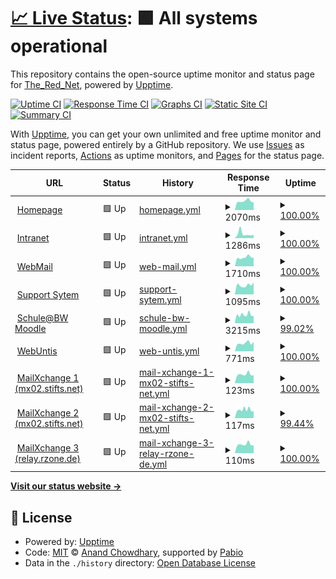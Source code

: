 # [📈 Live Status](https://TheRedNet.github.io/stiftsupptime): <!--live status--> **🟩 All systems operational**

This repository contains the open-source uptime monitor and status page for [The_Red_Net](https://TheRedNet.github.io/stiftsupptime), powered by [Upptime](https://github.com/upptime/upptime).

[![Uptime CI](https://github.com/TheRedNet/stiftsupptime/workflows/Uptime%20CI/badge.svg)](https://github.com/TheRedNet/stiftsupptime/actions?query=workflow%3A%22Uptime+CI%22)
[![Response Time CI](https://github.com/TheRedNet/stiftsupptime/workflows/Response%20Time%20CI/badge.svg)](https://github.com/TheRedNet/stiftsupptime/actions?query=workflow%3A%22Response+Time+CI%22)
[![Graphs CI](https://github.com/TheRedNet/stiftsupptime/workflows/Graphs%20CI/badge.svg)](https://github.com/TheRedNet/stiftsupptime/actions?query=workflow%3A%22Graphs+CI%22)
[![Static Site CI](https://github.com/TheRedNet/stiftsupptime/workflows/Static%20Site%20CI/badge.svg)](https://github.com/TheRedNet/stiftsupptime/actions?query=workflow%3A%22Static+Site+CI%22)
[![Summary CI](https://github.com/TheRedNet/stiftsupptime/workflows/Summary%20CI/badge.svg)](https://github.com/TheRedNet/stiftsupptime/actions?query=workflow%3A%22Summary+CI%22)

With [Upptime](https://upptime.js.org), you can get your own unlimited and free uptime monitor and status page, powered entirely by a GitHub repository. We use [Issues](https://github.com/TheRedNet/stiftsupptime/issues) as incident reports, [Actions](https://github.com/TheRedNet/stiftsupptime/actions) as uptime monitors, and [Pages](https://TheRedNet.github.io/stiftsupptime) for the status page.

<!--start: status pages-->
<!-- This summary is generated by Upptime (https://github.com/upptime/upptime) -->
<!-- Do not edit this manually, your changes will be overwritten -->
<!-- prettier-ignore -->
| URL | Status | History | Response Time | Uptime |
| --- | ------ | ------- | ------------- | ------ |
| <img alt="" src="https://icons.duckduckgo.com/ip3/stiftsgymnasium.de.ico" height="13"> [Homepage](https://stiftsgymnasium.de) | 🟩 Up | [homepage.yml](https://github.com/TheRedNet/stiftsupptime/commits/HEAD/history/homepage.yml) | <details><summary><img alt="Response time graph" src="./graphs/homepage/response-time-week.png" height="20"> 2070ms</summary><br><a href="https://TheRedNet.github.io/stiftsupptime/history/homepage"><img alt="Response time 1918" src="https://img.shields.io/endpoint?url=https%3A%2F%2Fraw.githubusercontent.com%2FTheRedNet%2Fstiftsupptime%2FHEAD%2Fapi%2Fhomepage%2Fresponse-time.json"></a><br><a href="https://TheRedNet.github.io/stiftsupptime/history/homepage"><img alt="24-hour response time 1821" src="https://img.shields.io/endpoint?url=https%3A%2F%2Fraw.githubusercontent.com%2FTheRedNet%2Fstiftsupptime%2FHEAD%2Fapi%2Fhomepage%2Fresponse-time-day.json"></a><br><a href="https://TheRedNet.github.io/stiftsupptime/history/homepage"><img alt="7-day response time 2070" src="https://img.shields.io/endpoint?url=https%3A%2F%2Fraw.githubusercontent.com%2FTheRedNet%2Fstiftsupptime%2FHEAD%2Fapi%2Fhomepage%2Fresponse-time-week.json"></a><br><a href="https://TheRedNet.github.io/stiftsupptime/history/homepage"><img alt="30-day response time 1918" src="https://img.shields.io/endpoint?url=https%3A%2F%2Fraw.githubusercontent.com%2FTheRedNet%2Fstiftsupptime%2FHEAD%2Fapi%2Fhomepage%2Fresponse-time-month.json"></a><br><a href="https://TheRedNet.github.io/stiftsupptime/history/homepage"><img alt="1-year response time 1918" src="https://img.shields.io/endpoint?url=https%3A%2F%2Fraw.githubusercontent.com%2FTheRedNet%2Fstiftsupptime%2FHEAD%2Fapi%2Fhomepage%2Fresponse-time-year.json"></a></details> | <details><summary><a href="https://TheRedNet.github.io/stiftsupptime/history/homepage">100.00%</a></summary><a href="https://TheRedNet.github.io/stiftsupptime/history/homepage"><img alt="All-time uptime 100.00%" src="https://img.shields.io/endpoint?url=https%3A%2F%2Fraw.githubusercontent.com%2FTheRedNet%2Fstiftsupptime%2FHEAD%2Fapi%2Fhomepage%2Fuptime.json"></a><br><a href="https://TheRedNet.github.io/stiftsupptime/history/homepage"><img alt="24-hour uptime 100.00%" src="https://img.shields.io/endpoint?url=https%3A%2F%2Fraw.githubusercontent.com%2FTheRedNet%2Fstiftsupptime%2FHEAD%2Fapi%2Fhomepage%2Fuptime-day.json"></a><br><a href="https://TheRedNet.github.io/stiftsupptime/history/homepage"><img alt="7-day uptime 100.00%" src="https://img.shields.io/endpoint?url=https%3A%2F%2Fraw.githubusercontent.com%2FTheRedNet%2Fstiftsupptime%2FHEAD%2Fapi%2Fhomepage%2Fuptime-week.json"></a><br><a href="https://TheRedNet.github.io/stiftsupptime/history/homepage"><img alt="30-day uptime 100.00%" src="https://img.shields.io/endpoint?url=https%3A%2F%2Fraw.githubusercontent.com%2FTheRedNet%2Fstiftsupptime%2FHEAD%2Fapi%2Fhomepage%2Fuptime-month.json"></a><br><a href="https://TheRedNet.github.io/stiftsupptime/history/homepage"><img alt="1-year uptime 100.00%" src="https://img.shields.io/endpoint?url=https%3A%2F%2Fraw.githubusercontent.com%2FTheRedNet%2Fstiftsupptime%2FHEAD%2Fapi%2Fhomepage%2Fuptime-year.json"></a></details>
| <img alt="" src="https://icons.duckduckgo.com/ip3/intranet.stifts.net.ico" height="13"> [Intranet](https://intranet.stifts.net) | 🟩 Up | [intranet.yml](https://github.com/TheRedNet/stiftsupptime/commits/HEAD/history/intranet.yml) | <details><summary><img alt="Response time graph" src="./graphs/intranet/response-time-week.png" height="20"> 1286ms</summary><br><a href="https://TheRedNet.github.io/stiftsupptime/history/intranet"><img alt="Response time 1043" src="https://img.shields.io/endpoint?url=https%3A%2F%2Fraw.githubusercontent.com%2FTheRedNet%2Fstiftsupptime%2FHEAD%2Fapi%2Fintranet%2Fresponse-time.json"></a><br><a href="https://TheRedNet.github.io/stiftsupptime/history/intranet"><img alt="24-hour response time 780" src="https://img.shields.io/endpoint?url=https%3A%2F%2Fraw.githubusercontent.com%2FTheRedNet%2Fstiftsupptime%2FHEAD%2Fapi%2Fintranet%2Fresponse-time-day.json"></a><br><a href="https://TheRedNet.github.io/stiftsupptime/history/intranet"><img alt="7-day response time 1286" src="https://img.shields.io/endpoint?url=https%3A%2F%2Fraw.githubusercontent.com%2FTheRedNet%2Fstiftsupptime%2FHEAD%2Fapi%2Fintranet%2Fresponse-time-week.json"></a><br><a href="https://TheRedNet.github.io/stiftsupptime/history/intranet"><img alt="30-day response time 1043" src="https://img.shields.io/endpoint?url=https%3A%2F%2Fraw.githubusercontent.com%2FTheRedNet%2Fstiftsupptime%2FHEAD%2Fapi%2Fintranet%2Fresponse-time-month.json"></a><br><a href="https://TheRedNet.github.io/stiftsupptime/history/intranet"><img alt="1-year response time 1043" src="https://img.shields.io/endpoint?url=https%3A%2F%2Fraw.githubusercontent.com%2FTheRedNet%2Fstiftsupptime%2FHEAD%2Fapi%2Fintranet%2Fresponse-time-year.json"></a></details> | <details><summary><a href="https://TheRedNet.github.io/stiftsupptime/history/intranet">100.00%</a></summary><a href="https://TheRedNet.github.io/stiftsupptime/history/intranet"><img alt="All-time uptime 100.00%" src="https://img.shields.io/endpoint?url=https%3A%2F%2Fraw.githubusercontent.com%2FTheRedNet%2Fstiftsupptime%2FHEAD%2Fapi%2Fintranet%2Fuptime.json"></a><br><a href="https://TheRedNet.github.io/stiftsupptime/history/intranet"><img alt="24-hour uptime 100.00%" src="https://img.shields.io/endpoint?url=https%3A%2F%2Fraw.githubusercontent.com%2FTheRedNet%2Fstiftsupptime%2FHEAD%2Fapi%2Fintranet%2Fuptime-day.json"></a><br><a href="https://TheRedNet.github.io/stiftsupptime/history/intranet"><img alt="7-day uptime 100.00%" src="https://img.shields.io/endpoint?url=https%3A%2F%2Fraw.githubusercontent.com%2FTheRedNet%2Fstiftsupptime%2FHEAD%2Fapi%2Fintranet%2Fuptime-week.json"></a><br><a href="https://TheRedNet.github.io/stiftsupptime/history/intranet"><img alt="30-day uptime 100.00%" src="https://img.shields.io/endpoint?url=https%3A%2F%2Fraw.githubusercontent.com%2FTheRedNet%2Fstiftsupptime%2FHEAD%2Fapi%2Fintranet%2Fuptime-month.json"></a><br><a href="https://TheRedNet.github.io/stiftsupptime/history/intranet"><img alt="1-year uptime 100.00%" src="https://img.shields.io/endpoint?url=https%3A%2F%2Fraw.githubusercontent.com%2FTheRedNet%2Fstiftsupptime%2FHEAD%2Fapi%2Fintranet%2Fuptime-year.json"></a></details>
| <img alt="" src="https://icons.duckduckgo.com/ip3/mail.stifts.net.ico" height="13"> [WebMail](https://mail.stifts.net) | 🟩 Up | [web-mail.yml](https://github.com/TheRedNet/stiftsupptime/commits/HEAD/history/web-mail.yml) | <details><summary><img alt="Response time graph" src="./graphs/web-mail/response-time-week.png" height="20"> 1710ms</summary><br><a href="https://TheRedNet.github.io/stiftsupptime/history/web-mail"><img alt="Response time 1637" src="https://img.shields.io/endpoint?url=https%3A%2F%2Fraw.githubusercontent.com%2FTheRedNet%2Fstiftsupptime%2FHEAD%2Fapi%2Fweb-mail%2Fresponse-time.json"></a><br><a href="https://TheRedNet.github.io/stiftsupptime/history/web-mail"><img alt="24-hour response time 1487" src="https://img.shields.io/endpoint?url=https%3A%2F%2Fraw.githubusercontent.com%2FTheRedNet%2Fstiftsupptime%2FHEAD%2Fapi%2Fweb-mail%2Fresponse-time-day.json"></a><br><a href="https://TheRedNet.github.io/stiftsupptime/history/web-mail"><img alt="7-day response time 1710" src="https://img.shields.io/endpoint?url=https%3A%2F%2Fraw.githubusercontent.com%2FTheRedNet%2Fstiftsupptime%2FHEAD%2Fapi%2Fweb-mail%2Fresponse-time-week.json"></a><br><a href="https://TheRedNet.github.io/stiftsupptime/history/web-mail"><img alt="30-day response time 1637" src="https://img.shields.io/endpoint?url=https%3A%2F%2Fraw.githubusercontent.com%2FTheRedNet%2Fstiftsupptime%2FHEAD%2Fapi%2Fweb-mail%2Fresponse-time-month.json"></a><br><a href="https://TheRedNet.github.io/stiftsupptime/history/web-mail"><img alt="1-year response time 1637" src="https://img.shields.io/endpoint?url=https%3A%2F%2Fraw.githubusercontent.com%2FTheRedNet%2Fstiftsupptime%2FHEAD%2Fapi%2Fweb-mail%2Fresponse-time-year.json"></a></details> | <details><summary><a href="https://TheRedNet.github.io/stiftsupptime/history/web-mail">100.00%</a></summary><a href="https://TheRedNet.github.io/stiftsupptime/history/web-mail"><img alt="All-time uptime 100.00%" src="https://img.shields.io/endpoint?url=https%3A%2F%2Fraw.githubusercontent.com%2FTheRedNet%2Fstiftsupptime%2FHEAD%2Fapi%2Fweb-mail%2Fuptime.json"></a><br><a href="https://TheRedNet.github.io/stiftsupptime/history/web-mail"><img alt="24-hour uptime 100.00%" src="https://img.shields.io/endpoint?url=https%3A%2F%2Fraw.githubusercontent.com%2FTheRedNet%2Fstiftsupptime%2FHEAD%2Fapi%2Fweb-mail%2Fuptime-day.json"></a><br><a href="https://TheRedNet.github.io/stiftsupptime/history/web-mail"><img alt="7-day uptime 100.00%" src="https://img.shields.io/endpoint?url=https%3A%2F%2Fraw.githubusercontent.com%2FTheRedNet%2Fstiftsupptime%2FHEAD%2Fapi%2Fweb-mail%2Fuptime-week.json"></a><br><a href="https://TheRedNet.github.io/stiftsupptime/history/web-mail"><img alt="30-day uptime 100.00%" src="https://img.shields.io/endpoint?url=https%3A%2F%2Fraw.githubusercontent.com%2FTheRedNet%2Fstiftsupptime%2FHEAD%2Fapi%2Fweb-mail%2Fuptime-month.json"></a><br><a href="https://TheRedNet.github.io/stiftsupptime/history/web-mail"><img alt="1-year uptime 100.00%" src="https://img.shields.io/endpoint?url=https%3A%2F%2Fraw.githubusercontent.com%2FTheRedNet%2Fstiftsupptime%2FHEAD%2Fapi%2Fweb-mail%2Fuptime-year.json"></a></details>
| <img alt="" src="https://icons.duckduckgo.com/ip3/support.stifts.net.ico" height="13"> [Support Sytem](https://support.stifts.net) | 🟩 Up | [support-sytem.yml](https://github.com/TheRedNet/stiftsupptime/commits/HEAD/history/support-sytem.yml) | <details><summary><img alt="Response time graph" src="./graphs/support-sytem/response-time-week.png" height="20"> 1095ms</summary><br><a href="https://TheRedNet.github.io/stiftsupptime/history/support-sytem"><img alt="Response time 1137" src="https://img.shields.io/endpoint?url=https%3A%2F%2Fraw.githubusercontent.com%2FTheRedNet%2Fstiftsupptime%2FHEAD%2Fapi%2Fsupport-sytem%2Fresponse-time.json"></a><br><a href="https://TheRedNet.github.io/stiftsupptime/history/support-sytem"><img alt="24-hour response time 842" src="https://img.shields.io/endpoint?url=https%3A%2F%2Fraw.githubusercontent.com%2FTheRedNet%2Fstiftsupptime%2FHEAD%2Fapi%2Fsupport-sytem%2Fresponse-time-day.json"></a><br><a href="https://TheRedNet.github.io/stiftsupptime/history/support-sytem"><img alt="7-day response time 1095" src="https://img.shields.io/endpoint?url=https%3A%2F%2Fraw.githubusercontent.com%2FTheRedNet%2Fstiftsupptime%2FHEAD%2Fapi%2Fsupport-sytem%2Fresponse-time-week.json"></a><br><a href="https://TheRedNet.github.io/stiftsupptime/history/support-sytem"><img alt="30-day response time 1137" src="https://img.shields.io/endpoint?url=https%3A%2F%2Fraw.githubusercontent.com%2FTheRedNet%2Fstiftsupptime%2FHEAD%2Fapi%2Fsupport-sytem%2Fresponse-time-month.json"></a><br><a href="https://TheRedNet.github.io/stiftsupptime/history/support-sytem"><img alt="1-year response time 1137" src="https://img.shields.io/endpoint?url=https%3A%2F%2Fraw.githubusercontent.com%2FTheRedNet%2Fstiftsupptime%2FHEAD%2Fapi%2Fsupport-sytem%2Fresponse-time-year.json"></a></details> | <details><summary><a href="https://TheRedNet.github.io/stiftsupptime/history/support-sytem">100.00%</a></summary><a href="https://TheRedNet.github.io/stiftsupptime/history/support-sytem"><img alt="All-time uptime 100.00%" src="https://img.shields.io/endpoint?url=https%3A%2F%2Fraw.githubusercontent.com%2FTheRedNet%2Fstiftsupptime%2FHEAD%2Fapi%2Fsupport-sytem%2Fuptime.json"></a><br><a href="https://TheRedNet.github.io/stiftsupptime/history/support-sytem"><img alt="24-hour uptime 100.00%" src="https://img.shields.io/endpoint?url=https%3A%2F%2Fraw.githubusercontent.com%2FTheRedNet%2Fstiftsupptime%2FHEAD%2Fapi%2Fsupport-sytem%2Fuptime-day.json"></a><br><a href="https://TheRedNet.github.io/stiftsupptime/history/support-sytem"><img alt="7-day uptime 100.00%" src="https://img.shields.io/endpoint?url=https%3A%2F%2Fraw.githubusercontent.com%2FTheRedNet%2Fstiftsupptime%2FHEAD%2Fapi%2Fsupport-sytem%2Fuptime-week.json"></a><br><a href="https://TheRedNet.github.io/stiftsupptime/history/support-sytem"><img alt="30-day uptime 100.00%" src="https://img.shields.io/endpoint?url=https%3A%2F%2Fraw.githubusercontent.com%2FTheRedNet%2Fstiftsupptime%2FHEAD%2Fapi%2Fsupport-sytem%2Fuptime-month.json"></a><br><a href="https://TheRedNet.github.io/stiftsupptime/history/support-sytem"><img alt="1-year uptime 100.00%" src="https://img.shields.io/endpoint?url=https%3A%2F%2Fraw.githubusercontent.com%2FTheRedNet%2Fstiftsupptime%2FHEAD%2Fapi%2Fsupport-sytem%2Fuptime-year.json"></a></details>
| <img alt="" src="https://icons.duckduckgo.com/ip3/04104462160.moodle.bw.schule.ico" height="13"> [Schule@BW Moodle](https://04104462160.moodle.bw.schule) | 🟩 Up | [schule-bw-moodle.yml](https://github.com/TheRedNet/stiftsupptime/commits/HEAD/history/schule-bw-moodle.yml) | <details><summary><img alt="Response time graph" src="./graphs/schule-bw-moodle/response-time-week.png" height="20"> 3215ms</summary><br><a href="https://TheRedNet.github.io/stiftsupptime/history/schule-bw-moodle"><img alt="Response time 3193" src="https://img.shields.io/endpoint?url=https%3A%2F%2Fraw.githubusercontent.com%2FTheRedNet%2Fstiftsupptime%2FHEAD%2Fapi%2Fschule-bw-moodle%2Fresponse-time.json"></a><br><a href="https://TheRedNet.github.io/stiftsupptime/history/schule-bw-moodle"><img alt="24-hour response time 3031" src="https://img.shields.io/endpoint?url=https%3A%2F%2Fraw.githubusercontent.com%2FTheRedNet%2Fstiftsupptime%2FHEAD%2Fapi%2Fschule-bw-moodle%2Fresponse-time-day.json"></a><br><a href="https://TheRedNet.github.io/stiftsupptime/history/schule-bw-moodle"><img alt="7-day response time 3215" src="https://img.shields.io/endpoint?url=https%3A%2F%2Fraw.githubusercontent.com%2FTheRedNet%2Fstiftsupptime%2FHEAD%2Fapi%2Fschule-bw-moodle%2Fresponse-time-week.json"></a><br><a href="https://TheRedNet.github.io/stiftsupptime/history/schule-bw-moodle"><img alt="30-day response time 3193" src="https://img.shields.io/endpoint?url=https%3A%2F%2Fraw.githubusercontent.com%2FTheRedNet%2Fstiftsupptime%2FHEAD%2Fapi%2Fschule-bw-moodle%2Fresponse-time-month.json"></a><br><a href="https://TheRedNet.github.io/stiftsupptime/history/schule-bw-moodle"><img alt="1-year response time 3193" src="https://img.shields.io/endpoint?url=https%3A%2F%2Fraw.githubusercontent.com%2FTheRedNet%2Fstiftsupptime%2FHEAD%2Fapi%2Fschule-bw-moodle%2Fresponse-time-year.json"></a></details> | <details><summary><a href="https://TheRedNet.github.io/stiftsupptime/history/schule-bw-moodle">99.02%</a></summary><a href="https://TheRedNet.github.io/stiftsupptime/history/schule-bw-moodle"><img alt="All-time uptime 99.11%" src="https://img.shields.io/endpoint?url=https%3A%2F%2Fraw.githubusercontent.com%2FTheRedNet%2Fstiftsupptime%2FHEAD%2Fapi%2Fschule-bw-moodle%2Fuptime.json"></a><br><a href="https://TheRedNet.github.io/stiftsupptime/history/schule-bw-moodle"><img alt="24-hour uptime 100.00%" src="https://img.shields.io/endpoint?url=https%3A%2F%2Fraw.githubusercontent.com%2FTheRedNet%2Fstiftsupptime%2FHEAD%2Fapi%2Fschule-bw-moodle%2Fuptime-day.json"></a><br><a href="https://TheRedNet.github.io/stiftsupptime/history/schule-bw-moodle"><img alt="7-day uptime 99.02%" src="https://img.shields.io/endpoint?url=https%3A%2F%2Fraw.githubusercontent.com%2FTheRedNet%2Fstiftsupptime%2FHEAD%2Fapi%2Fschule-bw-moodle%2Fuptime-week.json"></a><br><a href="https://TheRedNet.github.io/stiftsupptime/history/schule-bw-moodle"><img alt="30-day uptime 99.11%" src="https://img.shields.io/endpoint?url=https%3A%2F%2Fraw.githubusercontent.com%2FTheRedNet%2Fstiftsupptime%2FHEAD%2Fapi%2Fschule-bw-moodle%2Fuptime-month.json"></a><br><a href="https://TheRedNet.github.io/stiftsupptime/history/schule-bw-moodle"><img alt="1-year uptime 99.11%" src="https://img.shields.io/endpoint?url=https%3A%2F%2Fraw.githubusercontent.com%2FTheRedNet%2Fstiftsupptime%2FHEAD%2Fapi%2Fschule-bw-moodle%2Fuptime-year.json"></a></details>
| <img alt="" src="https://icons.duckduckgo.com/ip3/cissa.webuntis.com.ico" height="13"> [WebUntis](https://cissa.webuntis.com/WebUntis/#/basic/login) | 🟩 Up | [web-untis.yml](https://github.com/TheRedNet/stiftsupptime/commits/HEAD/history/web-untis.yml) | <details><summary><img alt="Response time graph" src="./graphs/web-untis/response-time-week.png" height="20"> 771ms</summary><br><a href="https://TheRedNet.github.io/stiftsupptime/history/web-untis"><img alt="Response time 803" src="https://img.shields.io/endpoint?url=https%3A%2F%2Fraw.githubusercontent.com%2FTheRedNet%2Fstiftsupptime%2FHEAD%2Fapi%2Fweb-untis%2Fresponse-time.json"></a><br><a href="https://TheRedNet.github.io/stiftsupptime/history/web-untis"><img alt="24-hour response time 687" src="https://img.shields.io/endpoint?url=https%3A%2F%2Fraw.githubusercontent.com%2FTheRedNet%2Fstiftsupptime%2FHEAD%2Fapi%2Fweb-untis%2Fresponse-time-day.json"></a><br><a href="https://TheRedNet.github.io/stiftsupptime/history/web-untis"><img alt="7-day response time 771" src="https://img.shields.io/endpoint?url=https%3A%2F%2Fraw.githubusercontent.com%2FTheRedNet%2Fstiftsupptime%2FHEAD%2Fapi%2Fweb-untis%2Fresponse-time-week.json"></a><br><a href="https://TheRedNet.github.io/stiftsupptime/history/web-untis"><img alt="30-day response time 803" src="https://img.shields.io/endpoint?url=https%3A%2F%2Fraw.githubusercontent.com%2FTheRedNet%2Fstiftsupptime%2FHEAD%2Fapi%2Fweb-untis%2Fresponse-time-month.json"></a><br><a href="https://TheRedNet.github.io/stiftsupptime/history/web-untis"><img alt="1-year response time 803" src="https://img.shields.io/endpoint?url=https%3A%2F%2Fraw.githubusercontent.com%2FTheRedNet%2Fstiftsupptime%2FHEAD%2Fapi%2Fweb-untis%2Fresponse-time-year.json"></a></details> | <details><summary><a href="https://TheRedNet.github.io/stiftsupptime/history/web-untis">100.00%</a></summary><a href="https://TheRedNet.github.io/stiftsupptime/history/web-untis"><img alt="All-time uptime 99.91%" src="https://img.shields.io/endpoint?url=https%3A%2F%2Fraw.githubusercontent.com%2FTheRedNet%2Fstiftsupptime%2FHEAD%2Fapi%2Fweb-untis%2Fuptime.json"></a><br><a href="https://TheRedNet.github.io/stiftsupptime/history/web-untis"><img alt="24-hour uptime 100.00%" src="https://img.shields.io/endpoint?url=https%3A%2F%2Fraw.githubusercontent.com%2FTheRedNet%2Fstiftsupptime%2FHEAD%2Fapi%2Fweb-untis%2Fuptime-day.json"></a><br><a href="https://TheRedNet.github.io/stiftsupptime/history/web-untis"><img alt="7-day uptime 100.00%" src="https://img.shields.io/endpoint?url=https%3A%2F%2Fraw.githubusercontent.com%2FTheRedNet%2Fstiftsupptime%2FHEAD%2Fapi%2Fweb-untis%2Fuptime-week.json"></a><br><a href="https://TheRedNet.github.io/stiftsupptime/history/web-untis"><img alt="30-day uptime 99.91%" src="https://img.shields.io/endpoint?url=https%3A%2F%2Fraw.githubusercontent.com%2FTheRedNet%2Fstiftsupptime%2FHEAD%2Fapi%2Fweb-untis%2Fuptime-month.json"></a><br><a href="https://TheRedNet.github.io/stiftsupptime/history/web-untis"><img alt="1-year uptime 99.91%" src="https://img.shields.io/endpoint?url=https%3A%2F%2Fraw.githubusercontent.com%2FTheRedNet%2Fstiftsupptime%2FHEAD%2Fapi%2Fweb-untis%2Fuptime-year.json"></a></details>
| <img alt="" src="https://icons.duckduckgo.com/ip3/null.ico" height="13"> [MailXchange 1 (mx02.stifts.net)](mx01.stifts.net) | 🟩 Up | [mail-xchange-1-mx02-stifts-net.yml](https://github.com/TheRedNet/stiftsupptime/commits/HEAD/history/mail-xchange-1-mx02-stifts-net.yml) | <details><summary><img alt="Response time graph" src="./graphs/mail-xchange-1-mx02-stifts-net/response-time-week.png" height="20"> 123ms</summary><br><a href="https://TheRedNet.github.io/stiftsupptime/history/mail-xchange-1-mx02-stifts-net"><img alt="Response time 120" src="https://img.shields.io/endpoint?url=https%3A%2F%2Fraw.githubusercontent.com%2FTheRedNet%2Fstiftsupptime%2FHEAD%2Fapi%2Fmail-xchange-1-mx02-stifts-net%2Fresponse-time.json"></a><br><a href="https://TheRedNet.github.io/stiftsupptime/history/mail-xchange-1-mx02-stifts-net"><img alt="24-hour response time 108" src="https://img.shields.io/endpoint?url=https%3A%2F%2Fraw.githubusercontent.com%2FTheRedNet%2Fstiftsupptime%2FHEAD%2Fapi%2Fmail-xchange-1-mx02-stifts-net%2Fresponse-time-day.json"></a><br><a href="https://TheRedNet.github.io/stiftsupptime/history/mail-xchange-1-mx02-stifts-net"><img alt="7-day response time 123" src="https://img.shields.io/endpoint?url=https%3A%2F%2Fraw.githubusercontent.com%2FTheRedNet%2Fstiftsupptime%2FHEAD%2Fapi%2Fmail-xchange-1-mx02-stifts-net%2Fresponse-time-week.json"></a><br><a href="https://TheRedNet.github.io/stiftsupptime/history/mail-xchange-1-mx02-stifts-net"><img alt="30-day response time 120" src="https://img.shields.io/endpoint?url=https%3A%2F%2Fraw.githubusercontent.com%2FTheRedNet%2Fstiftsupptime%2FHEAD%2Fapi%2Fmail-xchange-1-mx02-stifts-net%2Fresponse-time-month.json"></a><br><a href="https://TheRedNet.github.io/stiftsupptime/history/mail-xchange-1-mx02-stifts-net"><img alt="1-year response time 120" src="https://img.shields.io/endpoint?url=https%3A%2F%2Fraw.githubusercontent.com%2FTheRedNet%2Fstiftsupptime%2FHEAD%2Fapi%2Fmail-xchange-1-mx02-stifts-net%2Fresponse-time-year.json"></a></details> | <details><summary><a href="https://TheRedNet.github.io/stiftsupptime/history/mail-xchange-1-mx02-stifts-net">100.00%</a></summary><a href="https://TheRedNet.github.io/stiftsupptime/history/mail-xchange-1-mx02-stifts-net"><img alt="All-time uptime 100.00%" src="https://img.shields.io/endpoint?url=https%3A%2F%2Fraw.githubusercontent.com%2FTheRedNet%2Fstiftsupptime%2FHEAD%2Fapi%2Fmail-xchange-1-mx02-stifts-net%2Fuptime.json"></a><br><a href="https://TheRedNet.github.io/stiftsupptime/history/mail-xchange-1-mx02-stifts-net"><img alt="24-hour uptime 100.00%" src="https://img.shields.io/endpoint?url=https%3A%2F%2Fraw.githubusercontent.com%2FTheRedNet%2Fstiftsupptime%2FHEAD%2Fapi%2Fmail-xchange-1-mx02-stifts-net%2Fuptime-day.json"></a><br><a href="https://TheRedNet.github.io/stiftsupptime/history/mail-xchange-1-mx02-stifts-net"><img alt="7-day uptime 100.00%" src="https://img.shields.io/endpoint?url=https%3A%2F%2Fraw.githubusercontent.com%2FTheRedNet%2Fstiftsupptime%2FHEAD%2Fapi%2Fmail-xchange-1-mx02-stifts-net%2Fuptime-week.json"></a><br><a href="https://TheRedNet.github.io/stiftsupptime/history/mail-xchange-1-mx02-stifts-net"><img alt="30-day uptime 100.00%" src="https://img.shields.io/endpoint?url=https%3A%2F%2Fraw.githubusercontent.com%2FTheRedNet%2Fstiftsupptime%2FHEAD%2Fapi%2Fmail-xchange-1-mx02-stifts-net%2Fuptime-month.json"></a><br><a href="https://TheRedNet.github.io/stiftsupptime/history/mail-xchange-1-mx02-stifts-net"><img alt="1-year uptime 100.00%" src="https://img.shields.io/endpoint?url=https%3A%2F%2Fraw.githubusercontent.com%2FTheRedNet%2Fstiftsupptime%2FHEAD%2Fapi%2Fmail-xchange-1-mx02-stifts-net%2Fuptime-year.json"></a></details>
| <img alt="" src="https://icons.duckduckgo.com/ip3/null.ico" height="13"> [MailXchange 2 (mx02.stifts.net)](mx02.stifts.net) | 🟩 Up | [mail-xchange-2-mx02-stifts-net.yml](https://github.com/TheRedNet/stiftsupptime/commits/HEAD/history/mail-xchange-2-mx02-stifts-net.yml) | <details><summary><img alt="Response time graph" src="./graphs/mail-xchange-2-mx02-stifts-net/response-time-week.png" height="20"> 117ms</summary><br><a href="https://TheRedNet.github.io/stiftsupptime/history/mail-xchange-2-mx02-stifts-net"><img alt="Response time 108" src="https://img.shields.io/endpoint?url=https%3A%2F%2Fraw.githubusercontent.com%2FTheRedNet%2Fstiftsupptime%2FHEAD%2Fapi%2Fmail-xchange-2-mx02-stifts-net%2Fresponse-time.json"></a><br><a href="https://TheRedNet.github.io/stiftsupptime/history/mail-xchange-2-mx02-stifts-net"><img alt="24-hour response time 94" src="https://img.shields.io/endpoint?url=https%3A%2F%2Fraw.githubusercontent.com%2FTheRedNet%2Fstiftsupptime%2FHEAD%2Fapi%2Fmail-xchange-2-mx02-stifts-net%2Fresponse-time-day.json"></a><br><a href="https://TheRedNet.github.io/stiftsupptime/history/mail-xchange-2-mx02-stifts-net"><img alt="7-day response time 117" src="https://img.shields.io/endpoint?url=https%3A%2F%2Fraw.githubusercontent.com%2FTheRedNet%2Fstiftsupptime%2FHEAD%2Fapi%2Fmail-xchange-2-mx02-stifts-net%2Fresponse-time-week.json"></a><br><a href="https://TheRedNet.github.io/stiftsupptime/history/mail-xchange-2-mx02-stifts-net"><img alt="30-day response time 108" src="https://img.shields.io/endpoint?url=https%3A%2F%2Fraw.githubusercontent.com%2FTheRedNet%2Fstiftsupptime%2FHEAD%2Fapi%2Fmail-xchange-2-mx02-stifts-net%2Fresponse-time-month.json"></a><br><a href="https://TheRedNet.github.io/stiftsupptime/history/mail-xchange-2-mx02-stifts-net"><img alt="1-year response time 108" src="https://img.shields.io/endpoint?url=https%3A%2F%2Fraw.githubusercontent.com%2FTheRedNet%2Fstiftsupptime%2FHEAD%2Fapi%2Fmail-xchange-2-mx02-stifts-net%2Fresponse-time-year.json"></a></details> | <details><summary><a href="https://TheRedNet.github.io/stiftsupptime/history/mail-xchange-2-mx02-stifts-net">99.44%</a></summary><a href="https://TheRedNet.github.io/stiftsupptime/history/mail-xchange-2-mx02-stifts-net"><img alt="All-time uptime 99.75%" src="https://img.shields.io/endpoint?url=https%3A%2F%2Fraw.githubusercontent.com%2FTheRedNet%2Fstiftsupptime%2FHEAD%2Fapi%2Fmail-xchange-2-mx02-stifts-net%2Fuptime.json"></a><br><a href="https://TheRedNet.github.io/stiftsupptime/history/mail-xchange-2-mx02-stifts-net"><img alt="24-hour uptime 100.00%" src="https://img.shields.io/endpoint?url=https%3A%2F%2Fraw.githubusercontent.com%2FTheRedNet%2Fstiftsupptime%2FHEAD%2Fapi%2Fmail-xchange-2-mx02-stifts-net%2Fuptime-day.json"></a><br><a href="https://TheRedNet.github.io/stiftsupptime/history/mail-xchange-2-mx02-stifts-net"><img alt="7-day uptime 99.44%" src="https://img.shields.io/endpoint?url=https%3A%2F%2Fraw.githubusercontent.com%2FTheRedNet%2Fstiftsupptime%2FHEAD%2Fapi%2Fmail-xchange-2-mx02-stifts-net%2Fuptime-week.json"></a><br><a href="https://TheRedNet.github.io/stiftsupptime/history/mail-xchange-2-mx02-stifts-net"><img alt="30-day uptime 99.75%" src="https://img.shields.io/endpoint?url=https%3A%2F%2Fraw.githubusercontent.com%2FTheRedNet%2Fstiftsupptime%2FHEAD%2Fapi%2Fmail-xchange-2-mx02-stifts-net%2Fuptime-month.json"></a><br><a href="https://TheRedNet.github.io/stiftsupptime/history/mail-xchange-2-mx02-stifts-net"><img alt="1-year uptime 99.75%" src="https://img.shields.io/endpoint?url=https%3A%2F%2Fraw.githubusercontent.com%2FTheRedNet%2Fstiftsupptime%2FHEAD%2Fapi%2Fmail-xchange-2-mx02-stifts-net%2Fuptime-year.json"></a></details>
| <img alt="" src="https://icons.duckduckgo.com/ip3/null.ico" height="13"> [MailXchange 3 (relay.rzone.de)](relay.rzone.de) | 🟩 Up | [mail-xchange-3-relay-rzone-de.yml](https://github.com/TheRedNet/stiftsupptime/commits/HEAD/history/mail-xchange-3-relay-rzone-de.yml) | <details><summary><img alt="Response time graph" src="./graphs/mail-xchange-3-relay-rzone-de/response-time-week.png" height="20"> 110ms</summary><br><a href="https://TheRedNet.github.io/stiftsupptime/history/mail-xchange-3-relay-rzone-de"><img alt="Response time 107" src="https://img.shields.io/endpoint?url=https%3A%2F%2Fraw.githubusercontent.com%2FTheRedNet%2Fstiftsupptime%2FHEAD%2Fapi%2Fmail-xchange-3-relay-rzone-de%2Fresponse-time.json"></a><br><a href="https://TheRedNet.github.io/stiftsupptime/history/mail-xchange-3-relay-rzone-de"><img alt="24-hour response time 100" src="https://img.shields.io/endpoint?url=https%3A%2F%2Fraw.githubusercontent.com%2FTheRedNet%2Fstiftsupptime%2FHEAD%2Fapi%2Fmail-xchange-3-relay-rzone-de%2Fresponse-time-day.json"></a><br><a href="https://TheRedNet.github.io/stiftsupptime/history/mail-xchange-3-relay-rzone-de"><img alt="7-day response time 110" src="https://img.shields.io/endpoint?url=https%3A%2F%2Fraw.githubusercontent.com%2FTheRedNet%2Fstiftsupptime%2FHEAD%2Fapi%2Fmail-xchange-3-relay-rzone-de%2Fresponse-time-week.json"></a><br><a href="https://TheRedNet.github.io/stiftsupptime/history/mail-xchange-3-relay-rzone-de"><img alt="30-day response time 107" src="https://img.shields.io/endpoint?url=https%3A%2F%2Fraw.githubusercontent.com%2FTheRedNet%2Fstiftsupptime%2FHEAD%2Fapi%2Fmail-xchange-3-relay-rzone-de%2Fresponse-time-month.json"></a><br><a href="https://TheRedNet.github.io/stiftsupptime/history/mail-xchange-3-relay-rzone-de"><img alt="1-year response time 107" src="https://img.shields.io/endpoint?url=https%3A%2F%2Fraw.githubusercontent.com%2FTheRedNet%2Fstiftsupptime%2FHEAD%2Fapi%2Fmail-xchange-3-relay-rzone-de%2Fresponse-time-year.json"></a></details> | <details><summary><a href="https://TheRedNet.github.io/stiftsupptime/history/mail-xchange-3-relay-rzone-de">100.00%</a></summary><a href="https://TheRedNet.github.io/stiftsupptime/history/mail-xchange-3-relay-rzone-de"><img alt="All-time uptime 100.00%" src="https://img.shields.io/endpoint?url=https%3A%2F%2Fraw.githubusercontent.com%2FTheRedNet%2Fstiftsupptime%2FHEAD%2Fapi%2Fmail-xchange-3-relay-rzone-de%2Fuptime.json"></a><br><a href="https://TheRedNet.github.io/stiftsupptime/history/mail-xchange-3-relay-rzone-de"><img alt="24-hour uptime 100.00%" src="https://img.shields.io/endpoint?url=https%3A%2F%2Fraw.githubusercontent.com%2FTheRedNet%2Fstiftsupptime%2FHEAD%2Fapi%2Fmail-xchange-3-relay-rzone-de%2Fuptime-day.json"></a><br><a href="https://TheRedNet.github.io/stiftsupptime/history/mail-xchange-3-relay-rzone-de"><img alt="7-day uptime 100.00%" src="https://img.shields.io/endpoint?url=https%3A%2F%2Fraw.githubusercontent.com%2FTheRedNet%2Fstiftsupptime%2FHEAD%2Fapi%2Fmail-xchange-3-relay-rzone-de%2Fuptime-week.json"></a><br><a href="https://TheRedNet.github.io/stiftsupptime/history/mail-xchange-3-relay-rzone-de"><img alt="30-day uptime 100.00%" src="https://img.shields.io/endpoint?url=https%3A%2F%2Fraw.githubusercontent.com%2FTheRedNet%2Fstiftsupptime%2FHEAD%2Fapi%2Fmail-xchange-3-relay-rzone-de%2Fuptime-month.json"></a><br><a href="https://TheRedNet.github.io/stiftsupptime/history/mail-xchange-3-relay-rzone-de"><img alt="1-year uptime 100.00%" src="https://img.shields.io/endpoint?url=https%3A%2F%2Fraw.githubusercontent.com%2FTheRedNet%2Fstiftsupptime%2FHEAD%2Fapi%2Fmail-xchange-3-relay-rzone-de%2Fuptime-year.json"></a></details>

<!--end: status pages-->

[**Visit our status website →**](https://TheRedNet.github.io/stiftsupptime)

## 📄 License

- Powered by: [Upptime](https://github.com/upptime/upptime)
- Code: [MIT](./LICENSE) © [Anand Chowdhary](https://anandchowdhary.com), supported by [Pabio](https://pabio.com)
- Data in the `./history` directory: [Open Database License](https://opendatacommons.org/licenses/odbl/1-0/)
